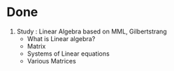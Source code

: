 # Done

1. Study : Linear Algebra based on MML, Gilbertstrang
	- What is Linear algebra?
	- Matrix
	- Systems of Linear equations
	- Various Matrices

